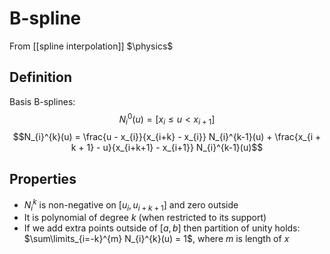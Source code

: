 # B-spline
From [[spline interpolation]]
$\physics$
## Definition
Basis B-splines:
$$N_{i}^{0}(u) = [x_{i} \leq u < x_{i+1}]$$
$$N_{i}^{k}(u) = \frac{u - x_{i}}{x_{i+k} - x_{i}} N_{i}^{k-1}(u) + \frac{x_{i + k + 1} - u}{x_{i+k+1} - x_{i+1}} N_{i}^{k-1}(u)$$

## Properties
- $N_{i}^{k}$ is non-negative on $[u_{i}, u_{i+k+1}]$ and zero outside
- It is polynomial of degree $k$ (when restricted to its support)
- If we add extra points outside of $[a, b]$ then partition of unity holds: 
  $\sum\limits_{i=-k}^{m} N_{i}^{k}(u) = 1$, where $m$ is length of $x$